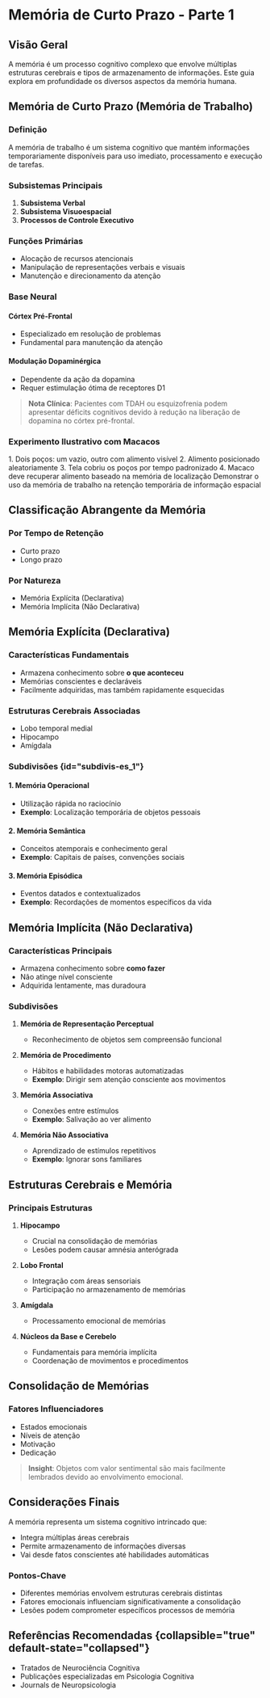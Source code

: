 # Memória de Curto Prazo - Parte 1

## Visão Geral

A memória é um processo cognitivo complexo que envolve múltiplas estruturas cerebrais e tipos de armazenamento de informações. Este guia explora em profundidade os diversos aspectos da memória humana.

## Memória de Curto Prazo (Memória de Trabalho)

### Definição
A memória de trabalho é um sistema cognitivo que mantém informações temporariamente disponíveis para uso imediato, processamento e execução de tarefas.

### Subsistemas Principais
1. **Subsistema Verbal**
2. **Subsistema Visuoespacial**
3. **Processos de Controle Executivo**

### Funções Primárias
- Alocação de recursos atencionais
- Manipulação de representações verbais e visuais
- Manutenção e direcionamento da atenção

### Base Neural

#### Córtex Pré-Frontal
- Especializado em resolução de problemas
- Fundamental para manutenção da atenção

#### Modulação Dopaminérgica
- Dependente da ação da dopamina
- Requer estimulação ótima de receptores D1

> **Nota Clínica**: Pacientes com TDAH ou esquizofrenia podem apresentar déficits cognitivos devido à redução na liberação de dopamina no córtex pré-frontal.

### Experimento Ilustrativo com Macacos

<tabs>
    <tab title="Protocolo Experimental">
        1. Dois poços: um vazio, outro com alimento visível
        2. Alimento posicionado aleatoriamente
        3. Tela cobriu os poços por tempo padronizado
        4. Macaco deve recuperar alimento baseado na memória de localização
    </tab>
    <tab title="Objetivo">
        Demonstrar o uso da memória de trabalho na retenção temporária de informação espacial
    </tab>
</tabs>

## Classificação Abrangente da Memória

### Por Tempo de Retenção
- Curto prazo
- Longo prazo

### Por Natureza
- Memória Explícita (Declarativa)
- Memória Implícita (Não Declarativa)

## Memória Explícita (Declarativa)

### Características Fundamentais
- Armazena conhecimento sobre **o que aconteceu**
- Memórias conscientes e declaráveis
- Facilmente adquiridas, mas também rapidamente esquecidas

### Estruturas Cerebrais Associadas
- Lobo temporal medial
- Hipocampo
- Amígdala

### Subdivisões {id="subdivis-es_1"}

#### 1. Memória Operacional
- Utilização rápida no raciocínio
- **Exemplo**: Localização temporária de objetos pessoais

#### 2. Memória Semântica
- Conceitos atemporais e conhecimento geral
- **Exemplo**: Capitais de países, convenções sociais

#### 3. Memória Episódica
- Eventos datados e contextualizados
- **Exemplo**: Recordações de momentos específicos da vida

## Memória Implícita (Não Declarativa)

### Características Principais
- Armazena conhecimento sobre **como fazer**
- Não atinge nível consciente
- Adquirida lentamente, mas duradoura

### Subdivisões

1. **Memória de Representação Perceptual**
    - Reconhecimento de objetos sem compreensão funcional

2. **Memória de Procedimento**
    - Hábitos e habilidades motoras automatizadas
    - **Exemplo**: Dirigir sem atenção consciente aos movimentos

3. **Memória Associativa**
    - Conexões entre estímulos
    - **Exemplo**: Salivação ao ver alimento

4. **Memória Não Associativa**
    - Aprendizado de estímulos repetitivos
    - **Exemplo**: Ignorar sons familiares

## Estruturas Cerebrais e Memória

### Principais Estruturas

1. **Hipocampo**
    - Crucial na consolidação de memórias
    - Lesões podem causar amnésia anterógrada

2. **Lobo Frontal**
    - Integração com áreas sensoriais
    - Participação no armazenamento de memórias

3. **Amígdala**
    - Processamento emocional de memórias

4. **Núcleos da Base e Cerebelo**
    - Fundamentais para memória implícita
    - Coordenação de movimentos e procedimentos

## Consolidação de Memórias

### Fatores Influenciadores
- Estados emocionais
- Níveis de atenção
- Motivação
- Dedicação

> **Insight**: Objetos com valor sentimental são mais facilmente lembrados devido ao envolvimento emocional.

## Considerações Finais

A memória representa um sistema cognitivo intrincado que:
- Integra múltiplas áreas cerebrais
- Permite armazenamento de informações diversas
- Vai desde fatos conscientes até habilidades automáticas

### Pontos-Chave
- Diferentes memórias envolvem estruturas cerebrais distintas
- Fatores emocionais influenciam significativamente a consolidação
- Lesões podem comprometer específicos processos de memória

## Referências Recomendadas {collapsible="true" default-state="collapsed"}
- Tratados de Neurociência Cognitiva
- Publicações especializadas em Psicologia Cognitiva
- Journals de Neuropsicologia